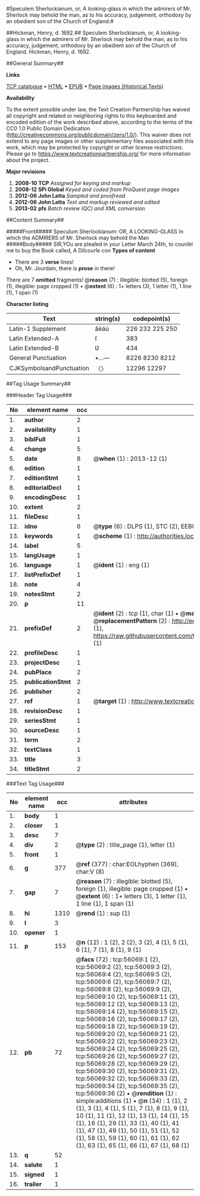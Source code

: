 #Speculem Sherlockianum, or, A looking-glass in which the admirers of Mr. Sherlock may behold the man, as to his accuracy, judgement, orthodoxy by an obedient son of the Church of England.#

##Hickman, Henry, d. 1692.##
Speculem Sherlockianum, or, A looking-glass in which the admirers of Mr. Sherlock may behold the man, as to his accuracy, judgement, orthodoxy by an obedient son of the Church of England.
Hickman, Henry, d. 1692.

##General Summary##

**Links**

[TCP catalogue](http://www.ota.ox.ac.uk/tcp/)  • 
[HTML](http://tei.it.ox.ac.uk/tcp/Texts-HTML/free/A43/A43720.html)  • 
[EPUB](http://tei.it.ox.ac.uk/tcp/Texts-EPUB/free/A43/A43720.epub) • 
[Page images (Historical Texts)](https://historicaltexts.jisc.ac.uk/eebo-12198952e)

**Availability**

To the extent possible under law, the Text Creation Partnership has waived all copyright and related or neighboring rights to this keyboarded and encoded edition of the work described above, according to the terms of the CC0 1.0 Public Domain Dedication (http://creativecommons.org/publicdomain/zero/1.0/). This waiver does not extend to any page images or other supplementary files associated with this work, which may be protected by copyright or other license restrictions. Please go to https://www.textcreationpartnership.org/ for more information about the project.

**Major revisions**

1. __2008-10__ __TCP__ *Assigned for keying and markup*
1. __2008-12__ __SPi Global__ *Keyed and coded from ProQuest page images*
1. __2012-06__ __John Latta__ *Sampled and proofread*
1. __2012-06__ __John Latta__ *Text and markup reviewed and edited*
1. __2013-02__ __pfs__ *Batch review (QC) and XML conversion*

##Content Summary##

#####Front#####
Speculum Sherlockianum: OR, A LOOKING-GLASS In which the ADMIRERS of Mr. Sherlock may behold the Man
#####Body#####
SIR,YOu are pleaſed in your Letter March 24th, to counſel me to buy the Book called, A Diſcourſe con
**Types of content**

  * There are 3 **verse** lines!
  * Oh, Mr. Jourdain, there is **prose** in there!

There are 7 **omitted** fragments! 
 @__reason__ (7) : illegible: blotted (5), foreign (1), illegible: page cropped (1)  •  @__extent__ (6) : 1+ letters (3), 1 letter (1), 1 line (1), 1 span (1)

**Character listing**


|Text|string(s)|codepoint(s)|
|---|---|---|
|Latin-1 Supplement|âèáú|226 232 225 250|
|Latin Extended-A|ſ|383|
|Latin Extended-B|Ʋ|434|
|General Punctuation|•…—|8226 8230 8212|
|CJKSymbolsandPunctuation|〈〉|12296 12297|

##Tag Usage Summary##

###Header Tag Usage###

|No|element name|occ|attributes|
|---|---|---|---|
|1.|__author__|2||
|2.|__availability__|1||
|3.|__biblFull__|1||
|4.|__change__|5||
|5.|__date__|8| @__when__ (1) : 2013-12 (1)|
|6.|__edition__|1||
|7.|__editionStmt__|1||
|8.|__editorialDecl__|1||
|9.|__encodingDesc__|1||
|10.|__extent__|2||
|11.|__fileDesc__|1||
|12.|__idno__|6| @__type__ (6) : DLPS (1), STC (2), EEBO-CITATION (1), OCLC (1), VID (1)|
|13.|__keywords__|1| @__scheme__ (1) : http://authorities.loc.gov/ (1)|
|14.|__label__|5||
|15.|__langUsage__|1||
|16.|__language__|1| @__ident__ (1) : eng (1)|
|17.|__listPrefixDef__|1||
|18.|__note__|4||
|19.|__notesStmt__|2||
|20.|__p__|11||
|21.|__prefixDef__|2| @__ident__ (2) : tcp (1), char (1)  •  @__matchPattern__ (2) : ([0-9\-]+):([0-9IVX]+) (1), (.+) (1)  •  @__replacementPattern__ (2) : http://eebo.chadwyck.com/downloadtiff?vid=$1&page=$2 (1), https://raw.githubusercontent.com/textcreationpartnership/Texts/master/tcpchars.xml#$1 (1)|
|22.|__profileDesc__|1||
|23.|__projectDesc__|1||
|24.|__pubPlace__|2||
|25.|__publicationStmt__|2||
|26.|__publisher__|2||
|27.|__ref__|1| @__target__ (1) : http://www.textcreationpartnership.org/docs/. (1)|
|28.|__revisionDesc__|1||
|29.|__seriesStmt__|1||
|30.|__sourceDesc__|1||
|31.|__term__|2||
|32.|__textClass__|1||
|33.|__title__|3||
|34.|__titleStmt__|2||


###Text Tag Usage###

|No|element name|occ|attributes|
|---|---|---|---|
|1.|__body__|1||
|2.|__closer__|1||
|3.|__desc__|7||
|4.|__div__|2| @__type__ (2) : title_page (1), letter (1)|
|5.|__front__|1||
|6.|__g__|377| @__ref__ (377) : char:EOLhyphen (369), char:V (8)|
|7.|__gap__|7| @__reason__ (7) : illegible: blotted (5), foreign (1), illegible: page cropped (1)  •  @__extent__ (6) : 1+ letters (3), 1 letter (1), 1 line (1), 1 span (1)|
|8.|__hi__|1310| @__rend__ (1) : sup (1)|
|9.|__l__|3||
|10.|__opener__|1||
|11.|__p__|153| @__n__ (12) : 1 (2), 2 (2), 3 (2), 4 (1), 5 (1), 6 (1), 7 (1), 8 (1), 9 (1)|
|12.|__pb__|72| @__facs__ (72) : tcp:56069:1 (2), tcp:56069:2 (2), tcp:56069:3 (2), tcp:56069:4 (2), tcp:56069:5 (2), tcp:56069:6 (2), tcp:56069:7 (2), tcp:56069:8 (2), tcp:56069:9 (2), tcp:56069:10 (2), tcp:56069:11 (2), tcp:56069:12 (2), tcp:56069:13 (2), tcp:56069:14 (2), tcp:56069:15 (2), tcp:56069:16 (2), tcp:56069:17 (2), tcp:56069:18 (2), tcp:56069:19 (2), tcp:56069:20 (2), tcp:56069:21 (2), tcp:56069:22 (2), tcp:56069:23 (2), tcp:56069:24 (2), tcp:56069:25 (2), tcp:56069:26 (2), tcp:56069:27 (2), tcp:56069:28 (2), tcp:56069:29 (2), tcp:56069:30 (2), tcp:56069:31 (2), tcp:56069:32 (2), tcp:56069:33 (2), tcp:56069:34 (2), tcp:56069:35 (2), tcp:56069:36 (2)  •  @__rendition__ (1) : simple:additions (1)  •  @__n__ (34) : 1 (1), 2 (1), 3 (1), 4 (1), 5 (1), 7 (1), 8 (1), 9 (1), 10 (1), 11 (1), 12 (1), 13 (1), 14 (1), 15 (1), 16 (1), 29 (1), 33 (1), 40 (1), 41 (1), 47 (1), 49 (1), 50 (1), 51 (1), 52 (1), 58 (1), 59 (1), 60 (1), 61 (1), 62 (1), 63 (1), 65 (1), 66 (1), 67 (1), 68 (1)|
|13.|__q__|52||
|14.|__salute__|1||
|15.|__signed__|1||
|16.|__trailer__|1||
